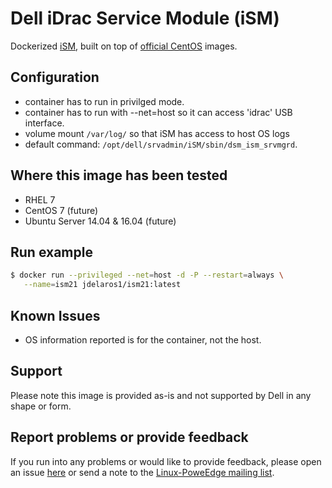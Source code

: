 # Dell iDrac Service Module (iSM)

Dockerized [iSM](http://en.community.dell.com/techcenter/systems-management/w/wiki/11434.idrac-service-module), built on top of [official CentOS](https://registry.hub.docker.com/u/library/centos/) images.

## Configuration

  - container has to run in privilged mode.
  - container has to run with --net=host so it can access 'idrac' USB interface.
  - volume mount `/var/log/` so that iSM has access to host OS logs
  - default command: `/opt/dell/srvadmin/iSM/sbin/dsm_ism_srvmgrd`.

## Where this image has been tested

  - RHEL 7
  - CentOS 7 (future)
  - Ubuntu Server 14.04 & 16.04 (future)

## Run example

```bash
$ docker run --privileged --net=host -d -P --restart=always \
   --name=ism21 jdelaros1/ism21:latest
```

## Known Issues

  - OS information reported is for the container, not the host.

## Support

Please note this image is provided as-is and not supported by Dell in any shape or form.

## Report problems or provide feedback

If you run into any problems or would like to provide feedback, please open an issue [here](https://github.com/jose-delarosa/docker-images/issues) or send a note to the [Linux-PoweEdge mailing list](https://lists.us.dell.com/mailman/listinfo/linux-poweredge).
